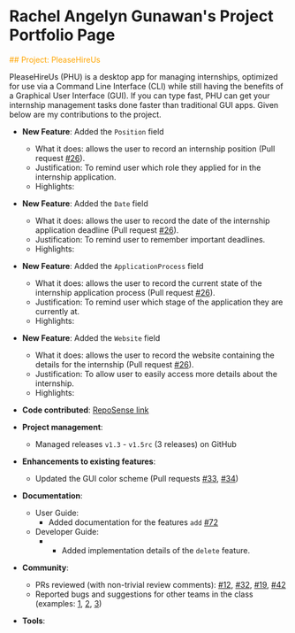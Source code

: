 # Rachel Angelyn Gunawan's Project Portfolio Page
<span style="color:orange"> ## Project: PleaseHireUs </span>

PleaseHireUs (PHU) is a desktop app for managing internships, optimized for use via a Command Line Interface (CLI) while still having the benefits of a Graphical User Interface (GUI). If you can type fast, PHU can get your internship management tasks done faster than traditional GUI apps. Given below are my contributions to the project.

* **New Feature**: Added the `Position` field
    * What it does: allows the user to record an internship position (Pull request [\#26](https://github.com/AY2223S1-CS2103T-W17-4/tp/pull/26)).
    * Justification: To remind user which role they applied for in the internship application. 
    * Highlights:
* **New Feature**: Added the `Date` field
    * What it does: allows the user to record the date of the internship application deadline (Pull request [\#26](https://github.com/AY2223S1-CS2103T-W17-4/tp/pull/26)).
    * Justification: To remind user to remember important deadlines.
    * Highlights:
* **New Feature**: Added the `ApplicationProcess` field
    * What it does: allows the user to record the current state of the internship application process (Pull request [\#26](https://github.com/AY2223S1-CS2103T-W17-4/tp/pull/26)).
    * Justification: To remind user which stage of the application they are currently at. 
    * Highlights:
* **New Feature**: Added the `Website` field
    * What it does: allows the user to record the website containing the details for the internship (Pull request [\#26](https://github.com/AY2223S1-CS2103T-W17-4/tp/pull/26)).
    * Justification: To allow user to easily access more details about the internship.
    * Highlights:

* **Code contributed**: [RepoSense link](https://nus-cs2103-ay2223s1.github.io/tp-dashboard/?search=rachel-ag&breakdown=true)

* **Project management**:
    * Managed releases `v1.3` - `v1.5rc` (3 releases) on GitHub

* **Enhancements to existing features**:
    * Updated the GUI color scheme (Pull requests [\#33](), [\#34]())

* **Documentation**:
    * User Guide:
        * Added documentation for the features `add` [\#72]()
    * Developer Guide:
        *   * Added implementation details of the `delete` feature.

* **Community**:
    * PRs reviewed (with non-trivial review comments): [\#12](), [\#32](), [\#19](), [\#42]()
    * Reported bugs and suggestions for other teams in the class (examples: [1](), [2](), [3]()) 

* **Tools**:
